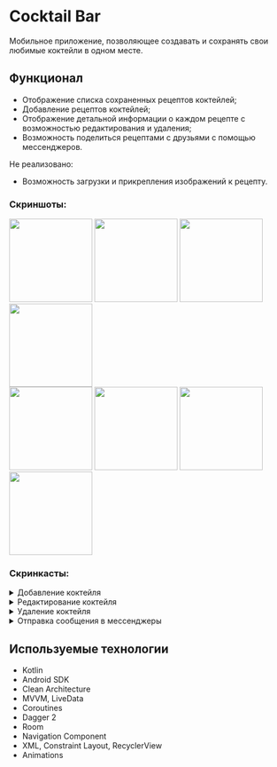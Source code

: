 # Cocktail Bar

  Мобильное приложение, позволяющее создавать и сохранять свои любимые коктейли в одном месте.

## Функционал

* Отображение списка сохраненных рецептов коктейлей;
* Добавление рецептов коктейлей;
* Отображение детальной информации о каждом рецепте с возможностью редактирования и удаления;
* Возможность поделиться рецептами с друзьями с помощью мессенджеров.

Не реализовано:
* Возможность загрузки и прикрепления изображений к рецепту.

### Скриншоты:
<image src='https://github.com/arshapshap/surf-trainee-task/assets/48681339/1b7fe8ef-e60b-4cf3-afd1-695c76c56a05' width=150 />
<image src='https://github.com/arshapshap/surf-trainee-task/assets/48681339/5b250b14-964e-4ed5-be5b-1b3a1d78a0e5' width=150 />
<image src='https://github.com/arshapshap/surf-trainee-task/assets/48681339/4179aac6-311d-4a99-84d9-760b043fa5bf' width=150 />
<image src='https://github.com/arshapshap/surf-trainee-task/assets/48681339/8d5336fc-d159-4167-b302-157aaeaba22c' width=150 />
<br>
<image src='https://github.com/arshapshap/surf-trainee-task/assets/48681339/3cc72217-c247-465b-93d2-f25224c79fbe' width=150 />
<image src='https://github.com/arshapshap/surf-trainee-task/assets/48681339/17fac393-ad17-4f0c-bacf-b901bfcfa28d' width=150 />
<image src='https://github.com/arshapshap/surf-trainee-task/assets/48681339/c9f1eff0-8e35-4122-afc6-0abb37192313' width=150 />
<image src='https://github.com/arshapshap/surf-trainee-task/assets/48681339/1358a725-5c23-4f4d-86c9-4b14f844d53b' width=150 />

### Скринкасты:
<details><summary>Добавление коктейля</summary>
<br>
  <image src='https://github.com/arshapshap/surf-trainee-task/assets/48681339/faf3ec12-6734-4ee9-93ff-fb8be9a82b1c' width=200 />
</details>
<details><summary>Редактирование коктейля</summary>
<br>
  <image src='https://github.com/arshapshap/surf-trainee-task/assets/48681339/6c4842d2-85c3-45c7-a541-72cccc44c73d' width=200 />
</details>
<details><summary>Удаление коктейля</summary>
<br>
  <image src='https://github.com/arshapshap/surf-trainee-task/assets/48681339/9955b40b-b9a2-474e-9999-6c83a8519ad7' width=200 />
</details>
<details><summary>Отправка сообщения в мессенджеры</summary>
<br>
  <image src='https://github.com/arshapshap/surf-trainee-task/assets/48681339/29073ea5-b588-4d6d-9c8c-6340ee77f737' width=200 />
</details>

## Используемые технологии

* Kotlin
* Android SDK
* Clean Architecture
* MVVM, LiveData
* Coroutines
* Dagger 2
* Room
* Navigation Component
* XML, Constraint Layout, RecyclerView
* Animations
